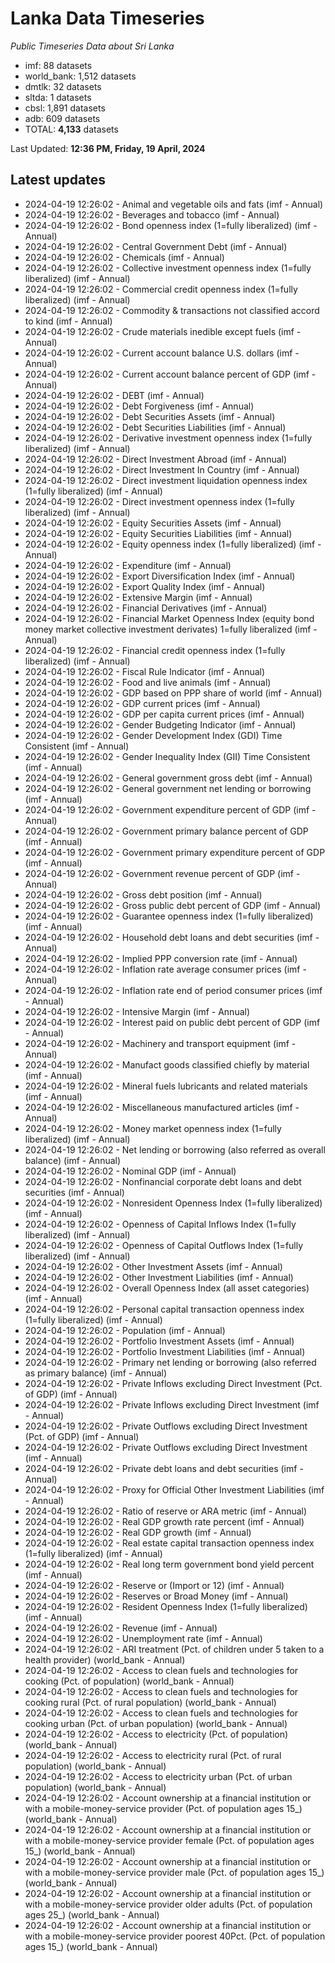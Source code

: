 # Lanka Data Timeseries
*Public Timeseries Data about Sri Lanka*

* imf: 88 datasets
* world_bank: 1,512 datasets
* dmtlk: 32 datasets
* sltda: 1 datasets
* cbsl: 1,891 datasets
* adb: 609 datasets
* TOTAL: **4,133** datasets

Last Updated: **12:36 PM, Friday, 19 April, 2024**

## Latest updates

* 2024-04-19 12:26:02 - Animal and vegetable oils and fats (imf - Annual)
* 2024-04-19 12:26:02 - Beverages and tobacco (imf - Annual)
* 2024-04-19 12:26:02 - Bond openness index (1=fully liberalized) (imf - Annual)
* 2024-04-19 12:26:02 - Central Government Debt (imf - Annual)
* 2024-04-19 12:26:02 - Chemicals (imf - Annual)
* 2024-04-19 12:26:02 - Collective investment openness index (1=fully liberalized) (imf - Annual)
* 2024-04-19 12:26:02 - Commercial credit openness index (1=fully liberalized) (imf - Annual)
* 2024-04-19 12:26:02 - Commodity & transactions not classified accord to kind (imf - Annual)
* 2024-04-19 12:26:02 - Crude materials inedible except fuels (imf - Annual)
* 2024-04-19 12:26:02 - Current account balance U.S. dollars (imf - Annual)
* 2024-04-19 12:26:02 - Current account balance percent of GDP (imf - Annual)
* 2024-04-19 12:26:02 - DEBT (imf - Annual)
* 2024-04-19 12:26:02 - Debt Forgiveness (imf - Annual)
* 2024-04-19 12:26:02 - Debt Securities Assets (imf - Annual)
* 2024-04-19 12:26:02 - Debt Securities Liabilities (imf - Annual)
* 2024-04-19 12:26:02 - Derivative investment openness index (1=fully liberalized) (imf - Annual)
* 2024-04-19 12:26:02 - Direct Investment Abroad (imf - Annual)
* 2024-04-19 12:26:02 - Direct Investment In Country (imf - Annual)
* 2024-04-19 12:26:02 - Direct investment liquidation openness index (1=fully liberalized) (imf - Annual)
* 2024-04-19 12:26:02 - Direct investment openness index (1=fully liberalized) (imf - Annual)
* 2024-04-19 12:26:02 - Equity Securities Assets (imf - Annual)
* 2024-04-19 12:26:02 - Equity Securities Liabilities (imf - Annual)
* 2024-04-19 12:26:02 - Equity openness index (1=fully liberalized) (imf - Annual)
* 2024-04-19 12:26:02 - Expenditure (imf - Annual)
* 2024-04-19 12:26:02 - Export Diversification Index (imf - Annual)
* 2024-04-19 12:26:02 - Export Quality Index (imf - Annual)
* 2024-04-19 12:26:02 - Extensive Margin (imf - Annual)
* 2024-04-19 12:26:02 - Financial Derivatives (imf - Annual)
* 2024-04-19 12:26:02 - Financial Market Openness Index (equity bond money market collective investment derivates) 1=fully liberalized (imf - Annual)
* 2024-04-19 12:26:02 - Financial credit openness index (1=fully liberalized) (imf - Annual)
* 2024-04-19 12:26:02 - Fiscal Rule Indicator (imf - Annual)
* 2024-04-19 12:26:02 - Food and live animals (imf - Annual)
* 2024-04-19 12:26:02 - GDP based on PPP share of world (imf - Annual)
* 2024-04-19 12:26:02 - GDP current prices (imf - Annual)
* 2024-04-19 12:26:02 - GDP per capita current prices (imf - Annual)
* 2024-04-19 12:26:02 - Gender Budgeting Indicator (imf - Annual)
* 2024-04-19 12:26:02 - Gender Development Index (GDI) Time Consistent (imf - Annual)
* 2024-04-19 12:26:02 - Gender Inequality Index (GII) Time Consistent (imf - Annual)
* 2024-04-19 12:26:02 - General government gross debt (imf - Annual)
* 2024-04-19 12:26:02 - General government net lending or borrowing (imf - Annual)
* 2024-04-19 12:26:02 - Government expenditure percent of GDP (imf - Annual)
* 2024-04-19 12:26:02 - Government primary balance percent of GDP (imf - Annual)
* 2024-04-19 12:26:02 - Government primary expenditure percent of GDP (imf - Annual)
* 2024-04-19 12:26:02 - Government revenue percent of GDP (imf - Annual)
* 2024-04-19 12:26:02 - Gross debt position (imf - Annual)
* 2024-04-19 12:26:02 - Gross public debt percent of GDP (imf - Annual)
* 2024-04-19 12:26:02 - Guarantee openness index (1=fully liberalized) (imf - Annual)
* 2024-04-19 12:26:02 - Household debt loans and debt securities (imf - Annual)
* 2024-04-19 12:26:02 - Implied PPP conversion rate (imf - Annual)
* 2024-04-19 12:26:02 - Inflation rate average consumer prices (imf - Annual)
* 2024-04-19 12:26:02 - Inflation rate end of period consumer prices (imf - Annual)
* 2024-04-19 12:26:02 - Intensive Margin (imf - Annual)
* 2024-04-19 12:26:02 - Interest paid on public debt percent of GDP (imf - Annual)
* 2024-04-19 12:26:02 - Machinery and transport equipment (imf - Annual)
* 2024-04-19 12:26:02 - Manufact goods classified chiefly by material (imf - Annual)
* 2024-04-19 12:26:02 - Mineral fuels lubricants and related materials (imf - Annual)
* 2024-04-19 12:26:02 - Miscellaneous manufactured articles (imf - Annual)
* 2024-04-19 12:26:02 - Money market openness index (1=fully liberalized) (imf - Annual)
* 2024-04-19 12:26:02 - Net lending or borrowing (also referred as overall balance) (imf - Annual)
* 2024-04-19 12:26:02 - Nominal GDP (imf - Annual)
* 2024-04-19 12:26:02 - Nonfinancial corporate debt loans and debt securities (imf - Annual)
* 2024-04-19 12:26:02 - Nonresident Openness Index (1=fully liberalized) (imf - Annual)
* 2024-04-19 12:26:02 - Openness of Capital Inflows Index (1=fully liberalized) (imf - Annual)
* 2024-04-19 12:26:02 - Openness of Capital Outflows Index (1=fully liberalized) (imf - Annual)
* 2024-04-19 12:26:02 - Other Investment Assets (imf - Annual)
* 2024-04-19 12:26:02 - Other Investment Liabilities (imf - Annual)
* 2024-04-19 12:26:02 - Overall Openness Index (all asset categories) (imf - Annual)
* 2024-04-19 12:26:02 - Personal capital transaction openness index (1=fully liberalized) (imf - Annual)
* 2024-04-19 12:26:02 - Population (imf - Annual)
* 2024-04-19 12:26:02 - Portfolio Investment Assets (imf - Annual)
* 2024-04-19 12:26:02 - Portfolio Investment Liabilities (imf - Annual)
* 2024-04-19 12:26:02 - Primary net lending or borrowing (also referred as primary balance) (imf - Annual)
* 2024-04-19 12:26:02 - Private Inflows excluding Direct Investment (Pct. of GDP) (imf - Annual)
* 2024-04-19 12:26:02 - Private Inflows excluding Direct Investment (imf - Annual)
* 2024-04-19 12:26:02 - Private Outflows excluding Direct Investment (Pct. of GDP) (imf - Annual)
* 2024-04-19 12:26:02 - Private Outflows excluding Direct Investment (imf - Annual)
* 2024-04-19 12:26:02 - Private debt loans and debt securities (imf - Annual)
* 2024-04-19 12:26:02 - Proxy for Official Other Investment Liabilities (imf - Annual)
* 2024-04-19 12:26:02 - Ratio of reserve or ARA metric (imf - Annual)
* 2024-04-19 12:26:02 - Real GDP growth rate percent (imf - Annual)
* 2024-04-19 12:26:02 - Real GDP growth (imf - Annual)
* 2024-04-19 12:26:02 - Real estate capital transaction openness index (1=fully liberalized) (imf - Annual)
* 2024-04-19 12:26:02 - Real long term government bond yield percent (imf - Annual)
* 2024-04-19 12:26:02 - Reserve or (Import or 12) (imf - Annual)
* 2024-04-19 12:26:02 - Reserves or Broad Money (imf - Annual)
* 2024-04-19 12:26:02 - Resident Openness Index (1=fully liberalized) (imf - Annual)
* 2024-04-19 12:26:02 - Revenue (imf - Annual)
* 2024-04-19 12:26:02 - Unemployment rate (imf - Annual)
* 2024-04-19 12:26:02 - ARI treatment (Pct. of children under 5 taken to a health provider) (world_bank - Annual)
* 2024-04-19 12:26:02 - Access to clean fuels and technologies for cooking (Pct. of population) (world_bank - Annual)
* 2024-04-19 12:26:02 - Access to clean fuels and technologies for cooking rural (Pct. of rural population) (world_bank - Annual)
* 2024-04-19 12:26:02 - Access to clean fuels and technologies for cooking urban (Pct. of urban population) (world_bank - Annual)
* 2024-04-19 12:26:02 - Access to electricity (Pct. of population) (world_bank - Annual)
* 2024-04-19 12:26:02 - Access to electricity rural (Pct. of rural population) (world_bank - Annual)
* 2024-04-19 12:26:02 - Access to electricity urban (Pct. of urban population) (world_bank - Annual)
* 2024-04-19 12:26:02 - Account ownership at a financial institution or with a mobile-money-service provider (Pct. of population ages 15_) (world_bank - Annual)
* 2024-04-19 12:26:02 - Account ownership at a financial institution or with a mobile-money-service provider female (Pct. of population ages 15_) (world_bank - Annual)
* 2024-04-19 12:26:02 - Account ownership at a financial institution or with a mobile-money-service provider male (Pct. of population ages 15_) (world_bank - Annual)
* 2024-04-19 12:26:02 - Account ownership at a financial institution or with a mobile-money-service provider older adults (Pct. of population ages 25_) (world_bank - Annual)
* 2024-04-19 12:26:02 - Account ownership at a financial institution or with a mobile-money-service provider poorest 40Pct. (Pct. of population ages 15_) (world_bank - Annual)